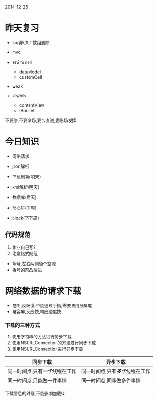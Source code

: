 2014-12-25

# 昨天复习

- bug解决：数组删除
- mvc
- 自定义cell
	- dataModel
	- customCell

- weak
- xib/nib
	
	- contentView
	- IBoutlet

不要停,不要冷场,要么直说,要临场发挥.


# 今日知识

- 网络请求
- json解析

- 下拉刷新(明天)
- xml解析(明天)
- 数据库(后天)
- 爱心饼(下周)
- block(下下周)


## 代码规范

1. 作业自己写?
2. 注意格式规范
  - 等号,左右两侧留个空隙
  - 括号的前凸后进
  	
# 网络数据的请求下载

- 电阻,反映慢,不能通过手指,需要使用触屏笔
- 电容屏,反应快,响应速度快

### 下载的三种方式

1. 使用字符串的方法进行同步下载
2. 使用NSURLConnection的方法进行同步下载
3. 使用NSURLConnection进行异步下载


| **同步下载** | **异步下载** |
| ------------- | ------------ |
| 同一时间点,只有***一个***线程在工作  | 同一时间点,只有***多个***线程在工作 |
|同一时间点,只能做一件事情|同一时间点,同事做多件事情|

下载信息的时候,不能影响加载UI
